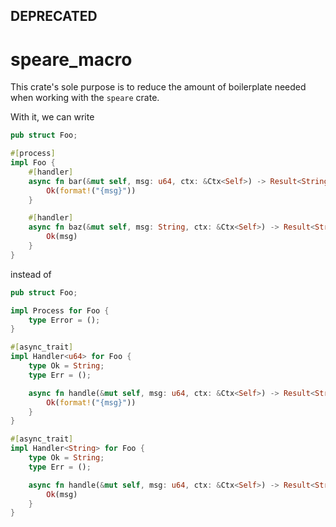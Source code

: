 ## DEPRECATED

# speare_macro

This crate's sole purpose is to reduce the amount of boilerplate needed when working with the `speare` crate.

With it, we can write

```rs
pub struct Foo;

#[process]
impl Foo {
    #[handler]
    async fn bar(&mut self, msg: u64, ctx: &Ctx<Self>) -> Result<String, ()> {
        Ok(format!("{msg}"))
    }

    #[handler]
    async fn baz(&mut self, msg: String, ctx: &Ctx<Self>) -> Result<String, ()> {
        Ok(msg)
    }
}
```

instead of

```rs
pub struct Foo;

impl Process for Foo {
    type Error = ();
}

#[async_trait]
impl Handler<u64> for Foo {
    type Ok = String;
    type Err = ();

    async fn handle(&mut self, msg: u64, ctx: &Ctx<Self>) -> Result<String, ()> {
        Ok(format!("{msg}"))
    }
}

#[async_trait]
impl Handler<String> for Foo {
    type Ok = String;
    type Err = ();

    async fn handle(&mut self, msg: u64, ctx: &Ctx<Self>) -> Result<String, ()> {
        Ok(msg)
    }
}
```